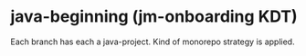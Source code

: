 # java-beginning (jm-onboarding KDT)
Each branch has each a java-project. Kind of monorepo strategy is applied.
